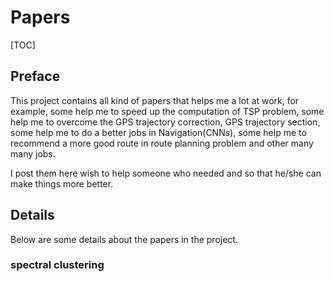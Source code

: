 # Papers

[TOC]

## Preface

This project contains all kind of papers that helps me a lot at work, for example, some help me to speed up the computation of TSP problem, some help me to overcome the GPS trajectory correction, GPS trajectory section, some help me to do a better jobs in Navigation(CNNs), some help me to recommend a more good route in route planning problem and other many many jobs.



I post them here wish to help someone who needed and so that he/she can make things more better.



## Details

Below are some details about the papers in the project.

### spectral clustering

